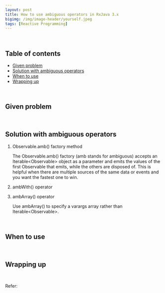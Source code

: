 ```yaml
---
layout: post
title: How to use ambiguous operators in RxJava 3.x
bigimg: /img/image-header/yourself.jpeg
tags: [Reactive Programming]
---
```





<br>

## Table of contents
- [Given problem](#given-problem)
- [Solution with ambiguous operators](#solution-with-ambiguous-operators)
- [When to use](#when-to-use)
- [Wrapping up](#wrapping-up)


<br>

## Given problem






<br>

## Solution with ambiguous operators


1. Observable.amb() factory method

    The Observable.amb() factory (amb stands for ambiguous) accepts an Iterable<Observable<T>> object as a parameter and emits the values of the first Observable that emits, while the others are disposed of. This is helpful when there are multiple sources of the same data or events and you want the fastest one to win.

2. ambWith() operator



3. ambArray() operator

    Use ambArray() to specify a varargs array rather than Iterable<Observable<T>>.




<br>

## When to use





<br>

## Wrapping up




<br>

Refer:

